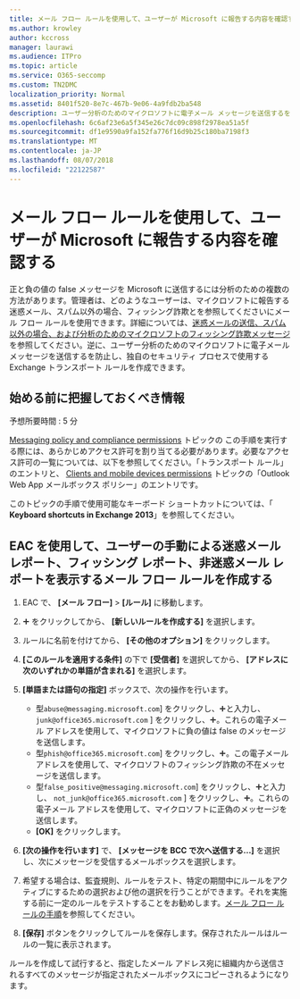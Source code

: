 ```yaml
---
title: メール フロー ルールを使用して、ユーザーが Microsoft に報告する内容を確認する
ms.author: krowley
author: kccross
manager: laurawi
ms.audience: ITPro
ms.topic: article
ms.service: O365-seccomp
ms.custom: TN2DMC
localization_priority: Normal
ms.assetid: 8401f520-8e7c-467b-9e06-4a9fdb2ba548
description: ユーザー分析のためのマイクロソフトに電子メール メッセージを送信するを防止し、独自のセキュリティ プロセスで使用する Exchange のトランスポート ルールを作成することができます。
ms.openlocfilehash: 6c6af23e6a5f345e26c7dc09c898f2978ea51a5f
ms.sourcegitcommit: df1e9590a9fa152fa776f16d9b25c180ba7198f3
ms.translationtype: MT
ms.contentlocale: ja-JP
ms.lasthandoff: 08/07/2018
ms.locfileid: "22122587"
---
```

# <a name="use-mail-flow-rules-to-see-what-your-users-are-reporting-to-microsoft"></a>メール フロー ルールを使用して、ユーザーが Microsoft に報告する内容を確認する

正と負の値の false メッセージを Microsoft に送信するには分析のための複数の方法があります。管理者は、どのようなユーザーは、マイクロソフトに報告する迷惑メール、スパム以外の場合、フィッシング詐欺とを参照してくださいにメール フロー ルールを使用できます。詳細については、[迷惑メールの送信、スパム以外の場合、および分析のためのマイクロソフトのフィッシング詐欺メッセージ](submit-spam-non-spam-and-phishing-scam-messages-to-microsoft-for-analysis.md)を参照してください。逆に、ユーザー分析のためのマイクロソフトに電子メール メッセージを送信するを防止し、独自のセキュリティ プロセスで使用する Exchange トランスポート ルールを作成できます。
  
## <a name="what-do-you-need-to-know-before-you-begin"></a>始める前に把握しておくべき情報

予想所要時間 : 5 分
  
[Messaging policy and compliance permissions](http://technet.microsoft.com/library/ec4d3b9f-b85a-4cb9-95f5-6fc149c3899b.aspx) トピックの この手順を実行する際には、あらかじめアクセス許可を割り当てる必要があります。必要なアクセス許可の一覧については、以下を参照してください。「トランスポート ルール」のエントリと、 [Clients and mobile devices permissions](http://technet.microsoft.com/library/57eca42a-5a7f-4c65-89f0-7a84f2dbea19.aspx) トピックの「Outlook Web App メールボックス ポリシー」のエントリです。 
  
このトピックの手順で使用可能なキーボード ショートカットについては、「 **Keyboard shortcuts in Exchange 2013**」を参照してください。
  
## <a name="use-the-eac-to-create-a-mail-flow-rule-to-view-users-manual-junk-phishing-and-not-junk-reports"></a>EAC を使用して、ユーザーの手動による迷惑メール レポート、フィッシング レポート、非迷惑メール レポートを表示するメール フロー ルールを作成する

1. EAC で、 **[メール フロー]** \> **[ルール]** に移動します。
    
2. ![[追加] アイコン](media/ITPro-EAC-AddIcon.png) をクリックしてから、 **[新しいルールを作成する]** を選択します。
    
3. ルールに名前を付けてから、 **[その他のオプション]** をクリックします。
    
4. **[このルールを適用する条件]** の下で **[受信者]** を選択してから、 **[アドレスに次のいずれかの単語が含まれる]** を選択します。
    
5. **[単語または語句の指定]** ボックスで、次の操作を行います。 
    - 型`abuse@messaging.microsoft.com`] をクリックし、![アイコンの追加](media/ITPro-EAC-AddIcon.png)と入力し、 `junk@office365.microsoft.com` ] をクリックし、![アイコンの追加](media/ITPro-EAC-AddIcon.png)。これらの電子メール アドレスを使用して、マイクロソフトに負の値は false のメッセージを送信します。
    - 型`phish@office365.microsoft.com`] をクリックし、![アイコンの追加](media/ITPro-EAC-AddIcon.png)。この電子メール アドレスを使用して、マイクロソフトのフィッシング詐欺の不在メッセージを送信します。
    - 型`false_positive@messaging.microsoft.com`] をクリックし、![アイコンの追加](media/ITPro-EAC-AddIcon.png)と入力し、 `not_junk@office365.microsoft.com` ] をクリックし、![アイコンの追加](media/ITPro-EAC-AddIcon.png)。これらの電子メール アドレスを使用して、マイクロソフトに正偽のメッセージを送信します。
    - **[OK]** をクリックします。
    
6. **[次の操作を行います]** で、 **[メッセージを BCC で次へ送信する...]** を選択し、次にメッセージを受信するメールボックスを選択します。 
    
7. 希望する場合は、監査規則、ルールをテスト、特定の期間中にルールをアクティブにするための選択および他の選択を行うことができます。それを実施する前に一定のルールをテストすることをお勧めします。[メール フロー ルールの手順](https://docs.microsoft.com/Exchange/policy-and-compliance/mail-flow-rules/mail-flow-rule-procedures)を参照してください。 
    
8. **[保存]** ボタンをクリックしてルールを保存します。保存されたルールはルールの一覧に表示されます。 
    
ルールを作成して試行すると、指定したメール アドレス宛に組織内から送信されるすべてのメッセージが指定されたメールボックスにコピーされるようになります。
  


